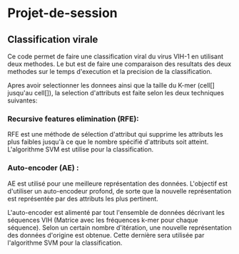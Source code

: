 # Projet-de-session

## Classification virale

Ce code permet de faire une classification viral du virus VIH-1 en utilisant deux methodes. Le but est de faire une comparaison des resultats des deux methodes sur le temps d'execution et la precision de la classification.

Apres avoir selectionner les donnees ainsi que la taille du K-mer (cell[] jusqu'au cell[]), la selection d'attributs est faite selon les deux techniques suivantes:

### Recursive features elimination (RFE):

RFE est une méthode de sélection d'attribut qui supprime les attributs les plus faibles jusqu'à ce que le nombre spécifié d'attributs soit atteint. L'algorithme SVM est utilise pour la classification.

### Auto-encoder (AE) :

AE est utilisé pour une meilleure représentation des données. L'objectif est d'utiliser un auto-encodeur profond, de sorte que la nouvelle représentation est représentée par des attributs les plus pertinent. 

L'auto-encoder est alimenté par tout l'ensemble de données décrivant les séquences VIH (Matrice avec les fréquences k-mer pour chaque séquence). Selon un certain nombre d'itération, une nouvelle représentation des données d'origine est obtenue. Cette dernière sera utilisée par l'algorithme SVM pour la classification.

